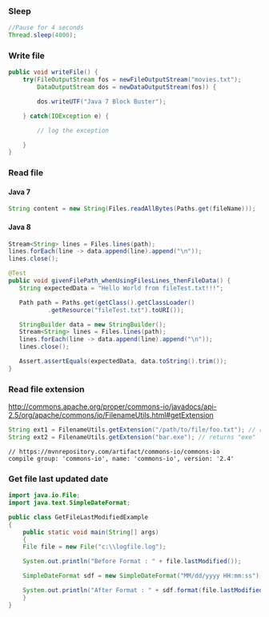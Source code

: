 ### Sleep
```java
//Pause for 4 seconds
Thread.sleep(4000);
```

### Write file
```java
public void writeFile() {
	try(FileOutputStream fos = newFileOutputStream("movies.txt");
		DataOutputStream dos = newDataOutputStream(fos)) {

		dos.writeUTF("Java 7 Block Buster");

	} catch(IOException e) {

		// log the exception

	}
}

```
### Read file
#### Java 7
```java
String content = new String(Files.readAllBytes(Paths.get(fileName)));
```
#### Java 8
```java
Stream<String> lines = Files.lines(path);
lines.forEach(line -> data.append(line).append("\n"));
lines.close();
```

```java
@Test
public void givenFilePath_whenUsingFilesLines_thenFileData() {
   String expectedData = "Hello World from fileTest.txt!!!";

   Path path = Paths.get(getClass().getClassLoader()
           .getResource("fileTest.txt").toURI());

   StringBuilder data = new StringBuilder();
   Stream<String> lines = Files.lines(path);
   lines.forEach(line -> data.append(line).append("\n"));
   lines.close();

   Assert.assertEquals(expectedData, data.toString().trim());
}
```

### Read file extension
http://commons.apache.org/proper/commons-io/javadocs/api-2.5/org/apache/commons/io/FilenameUtils.html#getExtension

```java
String ext1 = FilenameUtils.getExtension("/path/to/file/foo.txt"); // returns "txt"
String ext2 = FilenameUtils.getExtension("bar.exe"); // returns "exe"
```
```
// https://mvnrepository.com/artifact/commons-io/commons-io
compile group: 'commons-io', name: 'commons-io', version: '2.4'
```


### Get file last updated date

```java
import java.io.File;
import java.text.SimpleDateFormat;

public class GetFileLastModifiedExample
{
    public static void main(String[] args)
    {
	File file = new File("c:\\logfile.log");

	System.out.println("Before Format : " + file.lastModified());

	SimpleDateFormat sdf = new SimpleDateFormat("MM/dd/yyyy HH:mm:ss");

	System.out.println("After Format : " + sdf.format(file.lastModified()));
    }
}
```
